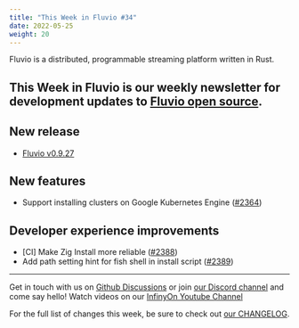 ```yaml
---
title: "This Week in Fluvio #34"
date: 2022-05-25
weight: 20
---
```

Fluvio is a distributed, programmable streaming platform written in Rust.

This Week in Fluvio is our weekly newsletter for development updates to [Fluvio open source].
---


## New release
* [Fluvio v0.9.27](https://github.com/infinyon/fluvio/releases/tag/v0.9.27)

## New features
* Support installing clusters on Google Kubernetes Engine ([#2364](https://github.com/infinyon/fluvio/issues/2364))

## Developer experience improvements
* [CI] Make Zig Install more reliable ([#2388](https://github.com/infinyon/fluvio/issues/2388s))
* Add path setting hint for fish shell in install script ([#2389](https://github.com/infinyon/fluvio/pull/2389))

---

Get in touch with us on [Github Discussions] or join [our Discord channel] and come say hello! Watch videos on our [InfinyOn Youtube Channel]

For the full list of changes this week, be sure to check out [our CHANGELOG].

[Fluvio open source]: https://github.com/infinyon/fluvio
[our CHANGELOG]: https://github.com/infinyon/fluvio/blob/master/CHANGELOG.md
[our Discord channel]: https://discordapp.com/invite/bBG2dTz
[Github Discussions]: https://github.com/infinyon/fluvio/discussions
[InfinyOn Youtube Channel]: https://www.youtube.com/@InfinyOn
